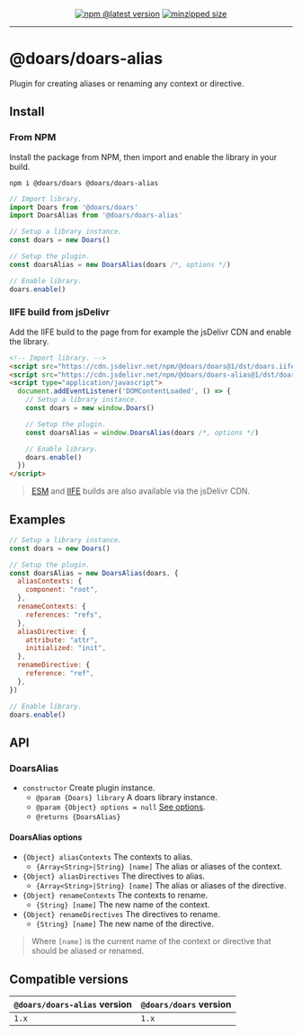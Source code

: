 <div align="center">

[![npm @latest version](https://img.shields.io/npm/v/@doars/doars-alias.svg?label=Version&style=flat-square&maxAge=86400)](https://www.npmjs.com/package/@doars/doars-alias)
[![minzipped size](https://img.shields.io/bundlephobia/minzip/@doars/doars-alias?label=Size&style=flat-square&maxAge=86400)](https://www.npmjs.com/package/@doars/doars-alias)

</div>

<hr/>

# @doars/doars-alias

Plugin for creating aliases or renaming any context or directive.

## Install

### From NPM

Install the package from NPM, then import and enable the library in your build.

```
npm i @doars/doars @doars/doars-alias
```

```JavaScript
// Import library.
import Doars from '@doars/doars'
import DoarsAlias from '@doars/doars-alias'

// Setup a library instance.
const doars = new Doars()

// Setup the plugin.
const doarsAlias = new DoarsAlias(doars /*, options */)

// Enable library.
doars.enable()
```

### IIFE build from jsDelivr

Add the IIFE build to the page from for example the jsDelivr CDN and enable the
library.

```HTML
<!-- Import library. -->
<script src="https://cdn.jsdelivr.net/npm/@doars/doars@1/dst/doars.iife.js"></script>
<script src="https://cdn.jsdelivr.net/npm/@doars/doars-alias@1/dst/doars-alias.iife.js"></script>
<script type="application/javascript">
  document.addEventListener('DOMContentLoaded', () => {
    // Setup a library instance.
    const doars = new window.Doars()

    // Setup the plugin.
    const doarsAlias = window.DoarsAlias(doars /*, options */)

    // Enable library.
    doars.enable()
  })
</script>
```

> [ESM](https://cdn.jsdelivr.net/npm/@doars/doars-alias@1/dst/doars-alias.esm.js)
> and
> [IIFE](https://cdn.jsdelivr.net/npm/@doars/doars-alias@1/dst/doars-alias.iife.js)
> builds are also available via the jsDelivr CDN.

## Examples

```JavaScript
// Setup a library instance.
const doars = new Doars()

// Setup the plugin.
const doarsAlias = new DoarsAlias(doars, {
  aliasContexts: {
    component: "root",
  },
  renameContexts: {
    references: "refs",
  },
  aliasDirective: {
    attribute: "attr",
    initialized: "init",
  },
  renameDirective: {
    reference: "ref",
  },
})

// Enable library.
doars.enable()
```

## API

### DoarsAlias

- `constructor` Create plugin instance.
  - `@param {Doars} library` A doars library instance.
  - `@param {Object} options = null` [See options](#doarsalias-options).
  - `@returns {DoarsAlias}`

#### DoarsAlias options

- `{Object} aliasContexts` The contexts to alias.
  - `{Array<String>|String} [name]` The alias or aliases of the context.
- `{Object} aliasDirectives` The directives to alias.
  - `{Array<String>|String} [name]` The alias or aliases of the directive.
- `{Object} renameContexts` The contexts to rename.
  - `{String} [name]` The new name of the context.
- `{Object} renameDirectives` The directives to rename.
  - `{String} [name]` The new name of the directive.

> Where `[name]` is the current name of the context or directive that should be
> aliased or renamed.

## Compatible versions

| `@doars/doars-alias` version | `@doars/doars` version |
| ---------------------------- | ---------------------- |
| `1.x`                        | `1.x`                  |
